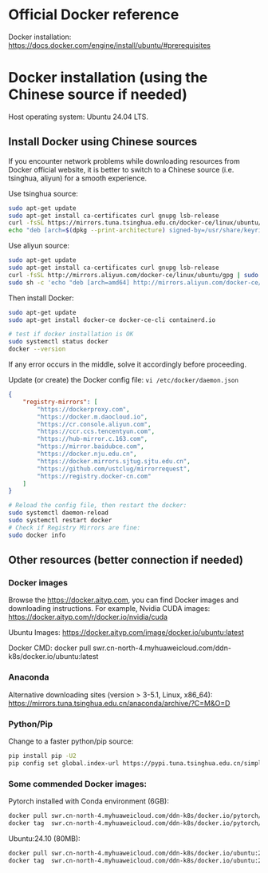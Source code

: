 # Official Docker reference
Docker installation:
https://docs.docker.com/engine/install/ubuntu/#prerequisites


# Docker installation (using the Chinese source if needed)

Host operating system: Ubuntu 24.04 LTS.

## Install Docker using Chinese sources
If you encounter network problems while downloading resources from Docker official website, 
it is better to switch to a Chinese source (i.e. tsinghua, aliyun) for a smooth experience.

Use tsinghua source:
```bash
sudo apt-get update
sudo apt-get install ca-certificates curl gnupg lsb-release
curl -fsSL https://mirrors.tuna.tsinghua.edu.cn/docker-ce/linux/ubuntu/gpg | sudo gpg --dearmor -o /usr/share/keyrings/docker-archive-keyring.gpg
echo "deb [arch=$(dpkg --print-architecture) signed-by=/usr/share/keyrings/docker-archive-keyring.gpg] https://mirrors.tuna.tsinghua.edu.cn/docker-ce/linux/ubuntu $(lsb_release -cs) stable" | sudo tee /etc/apt/sources.list.d/docker.list > /dev/null

```
Use aliyun source:
```bash
sudo apt-get update
sudo apt-get install ca-certificates curl gnupg lsb-release
curl -fsSL http://mirrors.aliyun.com/docker-ce/linux/ubuntu/gpg | sudo apt-key add -
sudo sh -c 'echo "deb [arch=amd64] http://mirrors.aliyun.com/docker-ce/linux/ubuntu $(lsb_release -cs) stable" > /etc/apt/sources.list.d/docker.list'
```

Then install Docker:
```bash
sudo apt-get update
sudo apt-get install docker-ce docker-ce-cli containerd.io

# test if docker installation is OK
sudo systemctl status docker
docker --version
```
If any error occurs in the middle, solve it accordingly before proceeding.

Update (or create) the Docker config file: `vi /etc/docker/daemon.json`
```json
{
    "registry-mirrors": [
        "https://dockerproxy.com",
        "https://docker.m.daocloud.io",
        "https://cr.console.aliyun.com",
        "https://ccr.ccs.tencentyun.com",
        "https://hub-mirror.c.163.com",
        "https://mirror.baidubce.com",
        "https://docker.nju.edu.cn",
        "https://docker.mirrors.sjtug.sjtu.edu.cn",
        "https://github.com/ustclug/mirrorrequest",
        "https://registry.docker-cn.com"
    ]
}
```

```bash
# Reload the config file, then restart the docker:
sudo systemctl daemon-reload
sudo systemctl restart docker
# Check if Registry Mirrors are fine:
sudo docker info 
```

## Other resources (better connection if needed)
### Docker images
Browse the https://docker.aityp.com, you can find Docker images and downloading instructions. For example,
Nvidia CUDA images:
https://docker.aityp.com/r/docker.io/nvidia/cuda

Ubuntu Images:
https://docker.aityp.com/image/docker.io/ubuntu:latest

Docker CMD: docker pull swr.cn-north-4.myhuaweicloud.com/ddn-k8s/docker.io/ubuntu:latest


### Anaconda
Alternative downloading sites (version > 3-5.1, Linux, x86_64):
https://mirrors.tuna.tsinghua.edu.cn/anaconda/archive/?C=M&O=D

### Python/Pip
Change to a faster python/pip source:
```bash
pip install pip -U2 
pip config set global.index-url https://pypi.tuna.tsinghua.edu.cn/simple
```

### Some commended Docker images:

[//]: # (pytorch installed with conda environment, development &#40;13GB&#41;:)

[//]: # (```bash)

[//]: # (docker pull swr.cn-north-4.myhuaweicloud.com/ddn-k8s/docker.io/pytorch/pytorch:2.6.0-cuda12.6-cudnn9-devel)

[//]: # (docker tag  swr.cn-north-4.myhuaweicloud.com/ddn-k8s/docker.io/pytorch/pytorch:2.6.0-cuda12.6-cudnn9-devel  docker.io/pytorch/pytorch:2.6.0-cuda12.6-cudnn9-devel)

[//]: # (```)
Pytorch installed with Conda environment (6GB):
```bash
docker pull swr.cn-north-4.myhuaweicloud.com/ddn-k8s/docker.io/pytorch/pytorch:2.6.0-cuda12.4-cudnn9-runtime
docker tag  swr.cn-north-4.myhuaweicloud.com/ddn-k8s/docker.io/pytorch/pytorch:2.6.0-cuda12.4-cudnn9-runtime  docker.io/pytorch/pytorch:2.6.0-cuda12.4-cudnn9-runtime
```
Ubuntu:24.10 (80MB):
```bash
docker pull swr.cn-north-4.myhuaweicloud.com/ddn-k8s/docker.io/ubuntu:24.10
docker tag  swr.cn-north-4.myhuaweicloud.com/ddn-k8s/docker.io/ubuntu:24.10  docker.io/ubuntu:24.10
```



